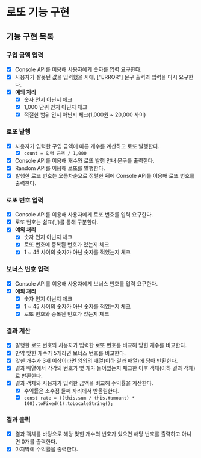 # 로또 기능 구현

## 기능 구현 목록

### 구입 금액 입력

- [x] Console API를 이용해 사용자에게 숫자를 입력 요구한다.
- [x] 사용자가 잘못된 값을 입력했을 시에, ["ERROR"] 문구 출력과 입력을 다시 요구한다.
- [x] **예외 처리**
  - [x] 숫자 인지 아닌지 체크
  - [x] 1,000 단위 인지 아닌지 체크
  - [x] 적절한 범위 인지 아닌지 체크(1,000원 ~ 20,000 사이)

### 로또 발행

- [x] 사용자가 입력한 구입 금액에 따른 개수를 계산하고 로또 발행한다.
  - [x] `count = 입력 금액 / 1,000`
- [x] Console API를 이용해 개수와 로또 발행 안내 문구를 출력한다.
- [x] Random API를 이용해 로또를 발행한다.
- [x] 발행한 로또 번호는 오름차순으로 정렬한 뒤에 Console API를 이용해 로또 번호를 출력한다.

### 로또 번호 입력

- [x] Console API를 이용해 사용자에게 로또 번호를 입력 요구한다.
- [x] 로또 번호는 쉼표(',')를 통해 구분한다.
- [x] **예외 처리**
  - [x] 숫자 인지 아닌지 체크
  - [x] 로또 번호에 중복된 번호가 있는지 체크
  - [x] 1 ~ 45 사이의 숫자가 아닌 숫자를 적었는지 체크

### 보너스 번호 입력

- [x] Console API를 이용해 사용자에게 보너스 번호를 입력 요구한다.
- [x] **예외 처리**
  - [x] 숫자 인지 아닌지 체크
  - [x] 1 ~ 45 사이의 숫자가 아닌 숫자를 적었는지 체크
  - [x] 로또 번호와 중복된 번호가 있는지 체크

### 결과 계산

- [x] 발행한 로또 번호와 사용자가 입력한 로또 번호를 비교해 맞힌 개수를 비교한다.
- [x] 만약 맞힌 개수가 5개라면 보너스 번호를 비교한다.
- [x] 맞힌 개수가 3개 이상이라면 임의의 배열(이하 결과 배열)에 담아 반환한다.
- [x] 결과 배열에서 각각의 번호가 몇 개가 들어있는지 체크한 이후 객체(이하 결과 객체)로 반환한다.
- [x] 결과 객체와 사용자가 입력한 금액을 비교해 수익률을 계산한다.
  - [x] 수익률은 소수점 둘째 자리에서 반올림한다.
  - [x] `const rate = ((this.sum / this.#amount) * 100).toFixed(1).toLocaleString();`

### 결과 출력

- [x] 결과 객체를 바탕으로 해당 맞힌 개수의 번호가 있으면 해당 번호를 출력하고 아니면 0개를 출력한다.
- [x] 마지막에 수익률을 출력한다.
